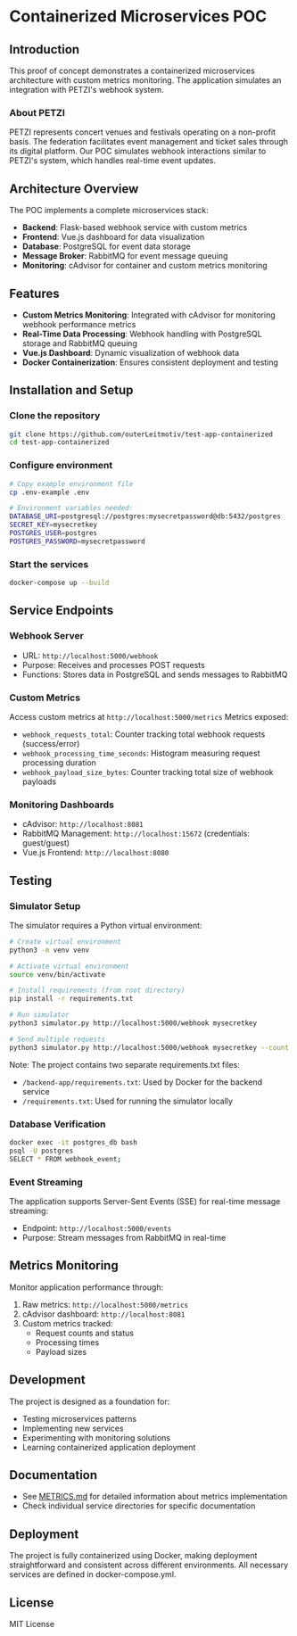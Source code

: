 # Containerized Microservices POC

## Introduction

This proof of concept demonstrates a containerized microservices architecture with custom metrics monitoring. The application simulates an integration with PETZI's webhook system.

### About PETZI

PETZI represents concert venues and festivals operating on a non-profit basis. The federation facilitates event management and ticket sales through its digital platform. Our POC simulates webhook interactions similar to PETZI's system, which handles real-time event updates.

## Architecture Overview

The POC implements a complete microservices stack:

- **Backend**: Flask-based webhook service with custom metrics
- **Frontend**: Vue.js dashboard for data visualization
- **Database**: PostgreSQL for event data storage
- **Message Broker**: RabbitMQ for event message queuing
- **Monitoring**: cAdvisor for container and custom metrics monitoring

## Features

- **Custom Metrics Monitoring**: Integrated with cAdvisor for monitoring webhook performance metrics
- **Real-Time Data Processing**: Webhook handling with PostgreSQL storage and RabbitMQ queuing
- **Vue.js Dashboard**: Dynamic visualization of webhook data
- **Docker Containerization**: Ensures consistent deployment and testing

## Installation and Setup

### Clone the repository

```sh
git clone https://github.com/outerLeitmotiv/test-app-containerized
cd test-app-containerized
```

### Configure environment

```sh
# Copy example environment file
cp .env-example .env

# Environment variables needed:
DATABASE_URI=postgresql://postgres:mysecretpassword@db:5432/postgres
SECRET_KEY=mysecretkey
POSTGRES_USER=postgres
POSTGRES_PASSWORD=mysecretpassword
```

### Start the services

```sh
docker-compose up --build
```

## Service Endpoints

### Webhook Server

- URL: `http://localhost:5000/webhook`
- Purpose: Receives and processes POST requests
- Functions: Stores data in PostgreSQL and sends messages to RabbitMQ

### Custom Metrics

Access custom metrics at `http://localhost:5000/metrics`
Metrics exposed:

- `webhook_requests_total`: Counter tracking total webhook requests (success/error)
- `webhook_processing_time_seconds`: Histogram measuring request processing duration
- `webhook_payload_size_bytes`: Counter tracking total size of webhook payloads

### Monitoring Dashboards

- cAdvisor: `http://localhost:8081`
- RabbitMQ Management: `http://localhost:15672` (credentials: guest/guest)
- Vue.js Frontend: `http://localhost:8080`

## Testing

### Simulator Setup

The simulator requires a Python virtual environment:

```sh
# Create virtual environment
python3 -m venv venv

# Activate virtual environment
source venv/bin/activate

# Install requirements (from root directory)
pip install -r requirements.txt

# Run simulator
python3 simulator.py http://localhost:5000/webhook mysecretkey

# Send multiple requests
python3 simulator.py http://localhost:5000/webhook mysecretkey --count 5
```

Note: The project contains two separate requirements.txt files:

- `/backend-app/requirements.txt`: Used by Docker for the backend service
- `/requirements.txt`: Used for running the simulator locally

### Database Verification

```sh
docker exec -it postgres_db bash
psql -U postgres
SELECT * FROM webhook_event;
```

### Event Streaming

The application supports Server-Sent Events (SSE) for real-time message streaming:

- Endpoint: `http://localhost:5000/events`
- Purpose: Stream messages from RabbitMQ in real-time

## Metrics Monitoring

Monitor application performance through:

1. Raw metrics: `http://localhost:5000/metrics`
2. cAdvisor dashboard: `http://localhost:8081`
3. Custom metrics tracked:
   - Request counts and status
   - Processing times
   - Payload sizes

## Development

The project is designed as a foundation for:

- Testing microservices patterns
- Implementing new services
- Experimenting with monitoring solutions
- Learning containerized application deployment

## Documentation

- See [METRICS.md](METRICS.md) for detailed information about metrics implementation
- Check individual service directories for specific documentation

## Deployment

The project is fully containerized using Docker, making deployment straightforward and consistent across different environments. All necessary services are defined in docker-compose.yml.

## License

MIT License